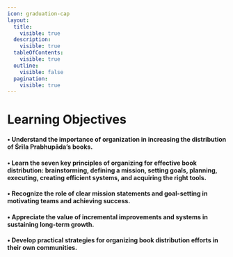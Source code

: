 ```yaml
---
icon: graduation-cap
layout:
  title:
    visible: true
  description:
    visible: true
  tableOfContents:
    visible: true
  outline:
    visible: false
  pagination:
    visible: true
---
```


# Learning Objectives

#### • Understand the importance of organization in increasing the distribution of Śrīla Prabhupāda’s books.

#### • Learn the seven key principles of organizing for effective book distribution: brainstorming, defining a mission, setting goals, planning, executing, creating efficient systems, and acquiring the right tools.

#### • Recognize the role of clear mission statements and goal-setting in motivating teams and achieving success.

#### • Appreciate the value of incremental improvements and systems in sustaining long-term growth.

#### • Develop practical strategies for organizing book distribution efforts in their own communities.
